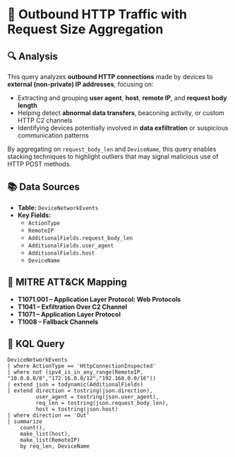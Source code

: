 
# 📄 Outbound HTTP Traffic with Request Size Aggregation

## 🔍 Analysis

This query analyzes **outbound HTTP connections** made by devices to **external (non-private) IP addresses**, focusing on:

- Extracting and grouping **user agent**, **host**, **remote IP**, and **request body length**
- Helping detect **abnormal data transfers**, beaconing activity, or custom HTTP C2 channels
- Identifying devices potentially involved in **data exfiltration** or suspicious communication patterns

By aggregating on `request_body_len` and `DeviceName`, this query enables stacking techniques to highlight outliers that may signal malicious use of HTTP POST methods.

## 📚 Data Sources

- **Table:** `DeviceNetworkEvents`
- **Key Fields:**
  - `ActionType`
  - `RemoteIP`
  - `AdditionalFields.request_body_len`
  - `AdditionalFields.user_agent`
  - `AdditionalFields.host`
  - `DeviceName`

## 🧠 MITRE ATT&CK Mapping

- **T1071.001 – Application Layer Protocol: Web Protocols**
- **T1041 – Exfiltration Over C2 Channel**
- **T1071 – Application Layer Protocol**
- **T1008 – Fallback Channels**

## 🧪 KQL Query

```kql
DeviceNetworkEvents
| where ActionType == 'HttpConnectionInspected'
| where not (ipv4_is_in_any_range(RemoteIP, "10.0.0.0/8","172.16.0.0/12","192.168.0.0/16"))
| extend json = todynamic(AdditionalFields)
| extend direction = tostring(json.direction), 
         user_agent = tostring(json.user_agent), 
         req_len = tostring(json.request_body_len), 
         host = tostring(json.host)
| where direction == 'Out'
| summarize 
    count(), 
    make_list(host), 
    make_list(RemoteIP) 
    by req_len, DeviceName

